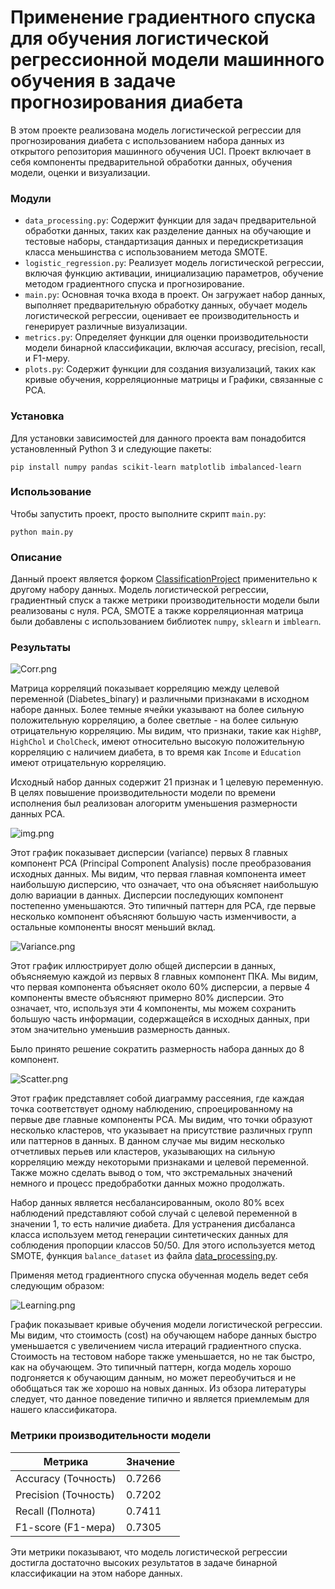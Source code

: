 # Применение градиентного спуска для обучения логистической регрессионной модели машинного обучения в задаче прогнозирования диабета

В этом проекте реализована модель логистической регрессии для прогнозирования диабета с
использованием набора данных из открытого репозитория машинного обучения UCI. Проект включает в себя компоненты
предварительной
обработки данных, обучения модели, оценки и визуализации.

### Модули

- `data_processing.py`: Содержит функции для задач предварительной обработки данных, таких как разделение данных на
  обучающие и тестовые наборы, стандартизация данных и передискретизация класса меньшинства с использованием метода
  SMOTE.
- `logistic_regression.py`: Реализует модель логистической регрессии, включая функцию активации,
  инициализацию параметров, обучение методом градиентного спуска и прогнозирование.
- `main.py`: Основная точка входа в проект. Он загружает набор данных, выполняет предварительную обработку данных,
  обучает модель
  логистической регрессии, оценивает ее производительность и генерирует различные визуализации.
- `metrics.py`: Определяет функции для оценки производительности модели бинарной классификации, включая accuracy,
  precision, recall, и F1-меру.
- `plots.py`: Содержит функции для создания визуализаций, таких как кривые обучения, корреляционные матрицы и
  Графики, связанные с PCA.

### Установка

Для установки зависимостей для данного проекта вам понадобится установленный Python 3 и следующие пакеты:

```
pip install numpy pandas scikit-learn matplotlib imbalanced-learn
```

### Использование

Чтобы запустить проект, просто выполните скрипт `main.py`:

```
python main.py
```

### Описание

Данный проект является форком [ClassificationProject](https://github.com/LyoshaGodX/ClassificationProject) применительно
к другому набору данных. Модель логистической регрессии, градиентный спуск а также метрики производительности модели
были реализованы с нуля. PCA, SMOTE а также корреляционная матрица были добавлены с использованием
библиотек `numpy`, `sklearn` и `imblearn`.

### Результаты

![Corr.png](images%2FCorr.png)

Матрица корреляций показывает корреляцию между целевой переменной (Diabetes_binary) и различными признаками в исходном
наборе данных. Более темные ячейки указывают на более сильную положительную корреляцию, а более светлые - на более
сильную отрицательную корреляцию. Мы видим, что признаки, такие как `HighBP`, `HighChol` и `CholCheck`, имеют
относительно высокую положительную корреляцию с наличием диабета, в то время как `Income` и `Education` имеют
отрицательную корреляцию.

Исходный набор данных содержит 21 признак и 1 целевую переменную. В целях повышение производительности модели по времени
исполнения был реализован алогоритм уменьшения размерности данных PCA.

![img.png](img.png)

Этот график показывает дисперсии (variance) первых 8 главных компонент PCA (Principal Component Analysis) после
преобразования исходных данных. Мы видим, что первая главная компонента имеет наибольшую дисперсию, что означает, что
она объясняет наибольшую долю вариации в данных. Дисперсии последующих компонент постепенно уменьшаются. Это типичный
паттерн для PCA, где первые несколько компонент объясняют большую часть изменчивости, а остальные компоненты вносят
меньший вклад.

![Variance.png](images%2FVariance.png)

Этот график иллюстрирует долю общей дисперсии в данных, объясняемую каждой из первых 8 главных компонент ПКА. Мы видим,
что первая компонента объясняет около 60% дисперсии, а первые 4 компоненты вместе объясняют примерно 80% дисперсии. Это
означает, что, используя эти 4 компоненты, мы можем сохранить большую часть информации, содержащейся в исходных данных,
при этом значительно уменьшив размерность данных.

Было принято решение сократить размерность набора данных до 8 компонент.

![Scatter.png](images%2FScatter.png)

Этот график представляет собой диаграмму рассеяния, где каждая точка соответствует одному наблюдению, спроецированному
на первые две главные компоненты PCA. Мы видим, что точки образуют несколько кластеров, что указывает на присутствие
различных групп или паттернов в данных. В данном случае мы видим несколько отчетливых перьев или кластеров, указывающих
на сильную корреляцию между некоторыми признаками и целевой переменной. Также можно сделать вывод о том, что
экстремальных значений немного и процесс предобработки данных можно продолжать.

Набор данных является несбалансированным, около 80% всех наблюдений представляют собой случай с целевой переменной в
значении 1, то есть наличие диабета. Для устранения дисбаланса класса используем метод генерации синтетических данных
для соблюдения пропорции классов 50/50. Для этого используется метод SMOTE, функция `balance_dataset` из
файла [data_processing.py](data_processing.py).

Применяя метод градиентного спуска обученная модель ведет себя следующим образом:

![Learning.png](images%2FLearning.png)

График показывает кривые обучения модели логистической регрессии. Мы видим, что стоимость (cost) на обучающем наборе
данных быстро уменьшается с увеличением числа итераций градиентного спуска. Стоимость на тестовом наборе также
уменьшается, но не так быстро, как на обучающем. Это типичный паттерн, когда модель хорошо подгоняется к обучающим
данным, но может переобучиться и не обобщаться так же хорошо на новых данных. Из обзора литературы следует, что данное
поведение типично и является приемлемым для нашего классификатора.

### Метрики производительности модели

| Метрика              | Значение |
|----------------------|----------|
| Accuracy (Точность)  | 0.7266   |
| Precision (Точность) | 0.7202   |
| Recall (Полнота)     | 0.7411   |
| F1-score (F1-мера)   | 0.7305   |

Эти метрики показывают, что модель логистической регрессии достигла достаточно высоких результатов в задаче бинарной
классификации на этом наборе данных. 







